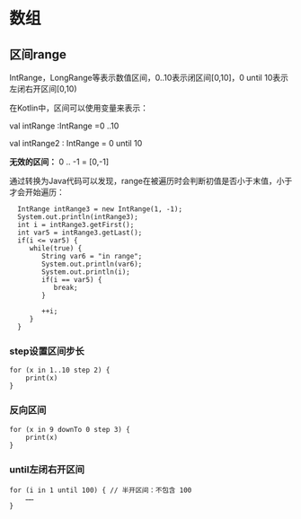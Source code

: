 # 数组

## 区间range
 IntRange，LongRange等表示数值区间，0..10表示闭区间[0,10]，0 until 10表示左闭右开区间[0,10)
 
 在Kotlin中，区间可以使用变量来表示：

 val intRange :IntRange =0 ..10

 val intRange2 : IntRange = 0 until 10

 **无效的区间：** 0 .. -1 = [0,-1]
 
 通过转换为Java代码可以发现，range在被遍历时会判断初值是否小于末值，小于才会开始遍历：
 
      IntRange intRange3 = new IntRange(1, -1);
      System.out.println(intRange3);
      int i = intRange3.getFirst();
      int var5 = intRange3.getLast();
      if(i <= var5) {
         while(true) {
            String var6 = "in range";
            System.out.println(var6);
            System.out.println(i);
            if(i == var5) {
               break;
            }

            ++i;
         }
      }

### step设置区间步长

    for (x in 1..10 step 2) {
        print(x)
    }

### 反向区间

    for (x in 9 downTo 0 step 3) {
        print(x)
    }

### until左闭右开区间

    for (i in 1 until 100) { // 半开区间：不包含 100
        …… 
    } 
